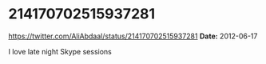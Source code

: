 # 214170702515937281
https://twitter.com/AliAbdaal/status/214170702515937281
**Date:** 2012-06-17

I love late night Skype sessions
